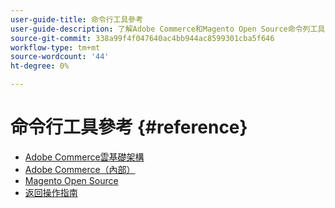 ```yaml
---
user-guide-title: 命令行工具參考
user-guide-description: 了解Adobe Commerce和Magento Open Source命令列工具的所有可用命令、參數和選項。
source-git-commit: 338a99f4f047640ac4bb944ac8599301cba5f646
workflow-type: tm+mt
source-wordcount: '44'
ht-degree: 0%

---
```



# 命令行工具參考 {#reference}

- [Adobe Commerce雲基礎架構](commerce.md)
- [Adobe Commerce（內部）](commerce-on-premises.md)
- [Magento Open Source](magento-open-source.md)
- [返回操作指南](https://experienceleague.adobe.com/docs/commerce-operations/operational-guides/home.html)

